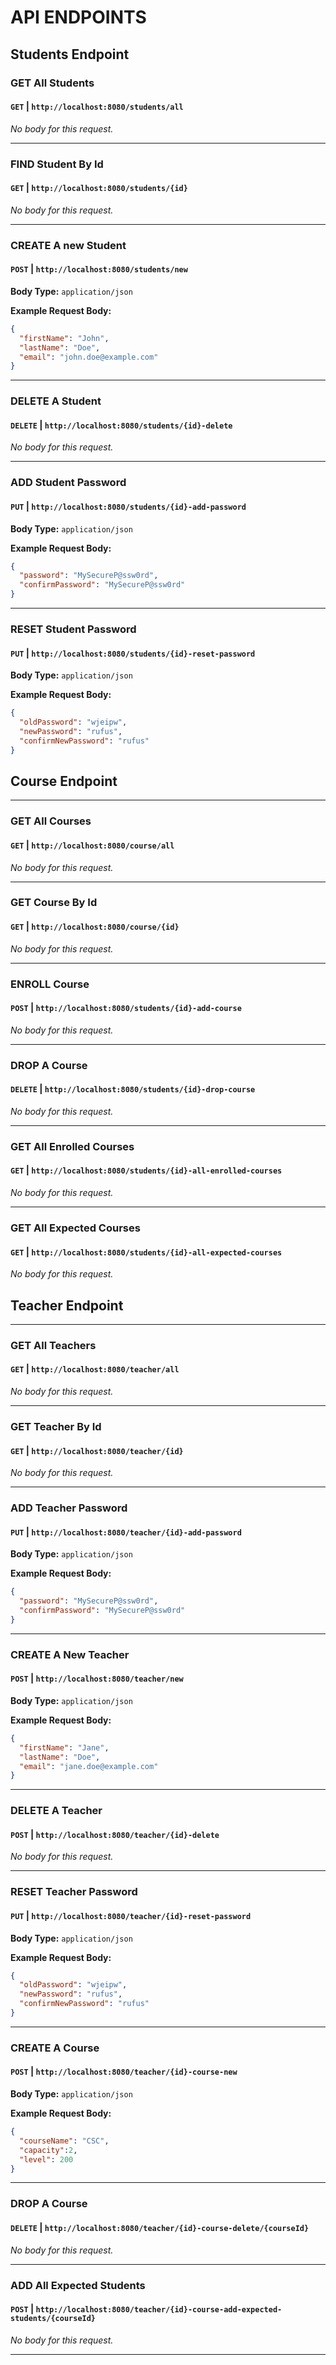 # API ENDPOINTS

## Students Endpoint
### GET All Students
#### `GET` | `http://localhost:8080/students/all`

_No body for this request._

---

### FIND Student By Id
#### `GET` | `http://localhost:8080/students/{id}`

_No body for this request._

---

### CREATE A new Student
#### `POST` | `http://localhost:8080/students/new`

**Body Type:** `application/json`

**Example Request Body:**
```json
{
  "firstName": "John",
  "lastName": "Doe",
  "email": "john.doe@example.com"
}
```

---

### DELETE A Student
#### `DELETE` | `http://localhost:8080/students/{id}-delete`

_No body for this request._

---

### ADD Student Password
#### `PUT` | `http://localhost:8080/students/{id}-add-password`

**Body Type:** `application/json`

**Example Request Body:**
```json
{
  "password": "MySecureP@ssw0rd",
  "confirmPassword": "MySecureP@ssw0rd"
}
```

---

### RESET Student Password
#### `PUT` | `http://localhost:8080/students/{id}-reset-password`

**Body Type:** `application/json`

**Example Request Body:**
```json
{
  "oldPassword": "wjeipw",
  "newPassword": "rufus",
  "confirmNewPassword": "rufus"
}
```

## Course Endpoint

---

### GET All Courses
#### `GET` | `http://localhost:8080/course/all`

_No body for this request._

---

### GET Course By Id
#### `GET` | `http://localhost:8080/course/{id}`

_No body for this request._

---

### ENROLL Course
#### `POST` | `http://localhost:8080/students/{id}-add-course`

_No body for this request._

---

### DROP A Course
#### `DELETE` | `http://localhost:8080/students/{id}-drop-course`

_No body for this request._

---

### GET All Enrolled Courses
#### `GET` | `http://localhost:8080/students/{id}-all-enrolled-courses`

_No body for this request._

---

### GET All Expected Courses
#### `GET` | `http://localhost:8080/students/{id}-all-expected-courses`

_No body for this request._

## Teacher Endpoint

---

### GET All Teachers
#### `GET` | `http://localhost:8080/teacher/all`

_No body for this request._

---

### GET Teacher By Id
#### `GET` | `http://localhost:8080/teacher/{id}`

_No body for this request._

---

### ADD Teacher Password
#### `PUT` | `http://localhost:8080/teacher/{id}-add-password`

**Body Type:** `application/json`

**Example Request Body:**
```json
{
  "password": "MySecureP@ssw0rd",
  "confirmPassword": "MySecureP@ssw0rd"
}
```

---

### CREATE A New Teacher
#### `POST` | `http://localhost:8080/teacher/new`

**Body Type:** `application/json`

**Example Request Body:**
```json
{
  "firstName": "Jane",
  "lastName": "Doe",
  "email": "jane.doe@example.com"
}
```

---

### DELETE A Teacher
#### `POST` | `http://localhost:8080/teacher/{id}-delete`

_No body for this request._

---

### RESET Teacher Password
#### `PUT` | `http://localhost:8080/teacher/{id}-reset-password`

**Body Type:** `application/json`

**Example Request Body:**
```json
{
  "oldPassword": "wjeipw",
  "newPassword": "rufus",
  "confirmNewPassword": "rufus"
}
```

---

### CREATE A Course
#### `POST` | `http://localhost:8080/teacher/{id}-course-new`

**Body Type:** `application/json`

**Example Request Body:**
```json
{
  "courseName": "CSC",
  "capacity":2,
  "level": 200
}
```

---

### DROP A Course
#### `DELETE` | `http://localhost:8080/teacher/{id}-course-delete/{courseId}`

_No body for this request._

---

### ADD All Expected Students
#### `POST` | `http://localhost:8080/teacher/{id}-course-add-expected-students/{courseId}`

_No body for this request._

---
